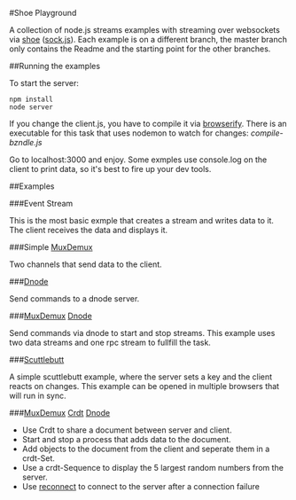 #Shoe Playground

A collection of node.js streams examples with streaming over websockets via
[shoe](https://github.com/substack/shoe) ([sock.js](https://github.com/so)). Each example is on a different branch, the master branch only contains the Readme and the starting point for the other branches.

##Running the examples

To start the server:

```
npm install
node server
```

If you change the client.js, you have to compile it via [browserify](https://github.com/substack/node-browserify). There is an executable for this task that uses nodemon to watch for changes:
_compile-bzndle.js_

Go to localhost:3000 and enjoy. Some exmples use console.log on the client to
print data, so it's best to fire up your dev tools.

##Examples

###Event Stream

This is the most basic exmple that creates a stream and writes data to it. The
client receives the data and displays it.

###Simple [MuxDemux](https://github.com/dominictarr/mux-demux)

Two channels that send data to the client.

###[Dnode](https://github.com/substack/dnode)

Send commands to a dnode server.

###[MuxDemux](https://github.com/dominictarr/mux-demux) [Dnode](https://github.com/substack/dnode)

Send commands via dnode to start and stop streams. This example uses two data
streams and one rpc stream to fullfill the task.

###[Scuttlebutt](https://github.com/dominictarr/scuttlebutt)

A simple scuttlebutt example, where the server sets a key and the client reacts on changes. This example can be opened in multiple browsers that will run in sync.

###[MuxDemux](https://github.com/dominictarr/mux-demux) [Crdt](https://github.com/dominictarr/crdt) [Dnode](https://github.com/substack/dnode)

- Use Crdt to share a document between server and client. 
- Start and stop a process that adds data to the document. 
- Add objects to the document from the client and seperate them in a crdt-Set. 
- Use a crdt-Sequence to display the 5 largest random numbers from the server.
- Use [reconnect](https://github.com/dominictarr/reconnect) to connect to the server after a connection failure
